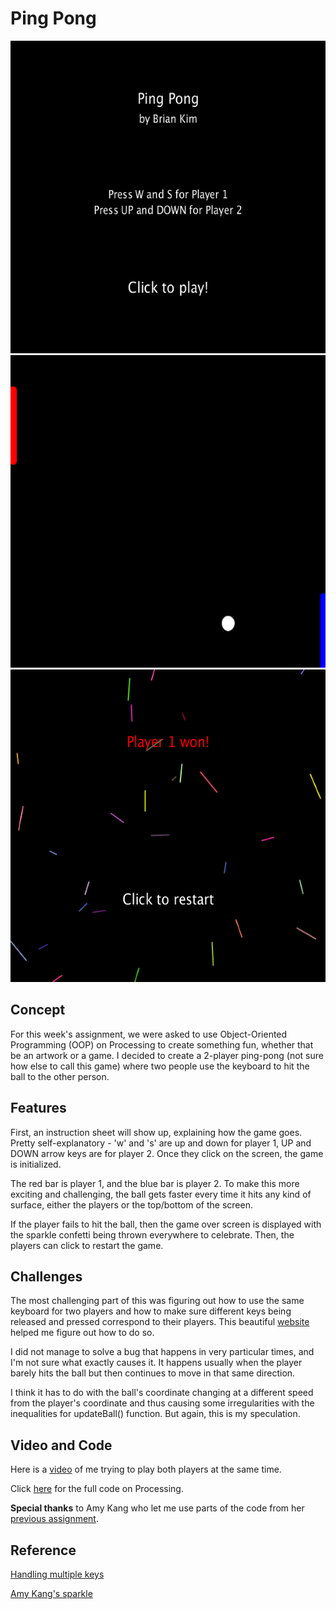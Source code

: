 # Ping Pong

<img src="instructions.png" alt="instructions" width="600" height="500">
<img src="game.png" alt="game" width="600" height="500">
<img src="over.png" alt="over" width="600" height="500">

## Concept
For this week's assignment, we were asked to use Object-Oriented Programming (OOP) on Processing to create something fun, whether that be an artwork or a game.
I decided to create a 2-player ping-pong (not sure how else to call this game) where two people use the keyboard to hit the ball to the other person.

## Features
First, an instruction sheet will show up, explaining how the game goes. Pretty self-explanatory - 'w' and 's' are up and down for player 1, UP and DOWN arrow keys are for player 2.
Once they click on the screen, the game is initialized.

The red bar is player 1, and the blue bar is player 2. To make this more exciting and challenging, the ball gets faster every time it hits any kind of surface, either the players or the top/bottom of the screen. 

If the player fails to hit the ball, then the game over screen is displayed with the sparkle confetti being thrown everywhere to celebrate.
Then, the players can click to restart the game.

## Challenges
The most challenging part of this was figuring out how to use the same keyboard for two players and how to make sure different keys being released and pressed correspond to their players.
This beautiful [website](https://happycoding.io/tutorials/processing/input#handling-multiple-keys) helped me figure out how to do so.

I did not manage to solve a bug that happens in very particular times, and I'm not sure what exactly causes it. It happens usually when the player barely hits the ball but then continues to move in that same direction.

I think it has to do with the ball's coordinate changing at a different speed from the player's coordinate and thus causing some irregularities with the inequalities for updateBall() function. But again, this is my speculation.

## Video and Code
Here is a [video](https://youtu.be/5z4TurZe_50) of me trying to play both players at the same time.

Click [here](/dueApril7/oop_game.pde) for the full code on Processing.

**Special thanks** to Amy Kang who let me use parts of the code from her [previous assignment](https://github.com/skang0531/IntroToIM/tree/master/March31).

## Reference
[Handling multiple keys](https://happycoding.io/tutorials/processing/input#handling-multiple-keys)

[Amy Kang's sparkle](https://github.com/skang0531/IntroToIM/tree/master/March31)
